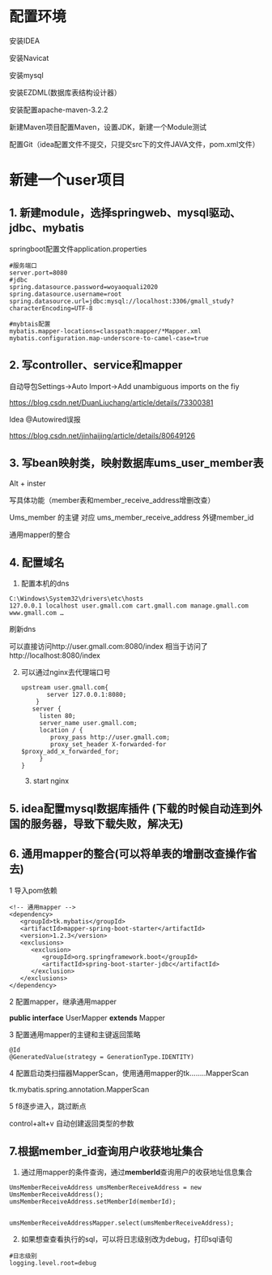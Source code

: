 # 配置环境
安装IDEA

安装Navicat

安装mysql

安装EZDML(数据库表结构设计器）

安装配置apache-maven-3.2.2

新建Maven项目配置Maven，设置JDK，新建一个Module测试

配置Git（idea配置文件不提交，只提交src下的文件JAVA文件，pom.xml文件）



# 新建一个user项目

## 1. 新建module，选择springweb、mysql驱动、jdbc、mybatis  

springboot配置文件application.properties

```
#服务端口
server.port=8080
#jdbc
spring.datasource.password=woyaoquali2020
spring.datasource.username=root
spring.datasource.url=jdbc:mysql://localhost:3306/gmall_study?characterEncoding=UTF-8

#mybtais配置
mybatis.mapper-locations=classpath:mapper/*Mapper.xml
mybatis.configuration.map-underscore-to-camel-case=true

```



## 2. 写controller、service和mapper

自动导包Settings->Auto Import->Add unambiguous imports on the fiy

 https://blog.csdn.net/DuanLiuchang/article/details/73300381 



Idea @Autowired误报

 https://blog.csdn.net/jinhaijing/article/details/80649126 



## 3. 写bean映射类，映射数据库ums_user_member表  

Alt + inster

写具体功能（member表和member_receive_address增删改查）

Ums_member 的主键 对应 ums_member_receive_address 外键member_id

通用mapper的整合



## 4. 配置域名 
   1. 配置本机的dns

```
C:\Windows\System32\drivers\etc\hosts
127.0.0.1 localhost user.gmall.com cart.gmall.com manage.gmall.com www.gmall.com …
```
刷新dns

可以直接访问http://user.gmall.com:8080/index 相当于访问了http://localhost:8080/index

2. 可以通过nginx去代理端口号

   ```
   upstream user.gmall.com{
          server 127.0.0.1:8080;
       }
      server {
        listen 80;
        server_name user.gmall.com;
        location / {
           proxy_pass http://user.gmall.com;
           proxy_set_header X-forwarded-for $proxy_add_x_forwarded_for;
        }
   }
   ```

   3. start nginx

## 5. idea配置mysql数据库插件  (下载的时候自动连到外国的服务器，导致下载失败，解决无)

## 6. 通用mapper的整合(可以将单表的增删改查操作省去)

1 导入pom依赖

```
<!-- 通用mapper -->
<dependency>
   <groupId>tk.mybatis</groupId>
   <artifactId>mapper-spring-boot-starter</artifactId>
   <version>1.2.3</version>
   <exclusions>
      <exclusion>
         <groupId>org.springframework.boot</groupId>
         <artifactId>spring-boot-starter-jdbc</artifactId>
      </exclusion>
   </exclusions>
</dependency>
```

2 配置mapper，继承通用mapper

**public interface** UserMapper **extends** Mapper<UmsMember>

 

3 配置通用mapper的主键和主键返回策略

```
@Id
@GeneratedValue(strategy = GenerationType.IDENTITY)
```

 

4 配置启动类扫描器MapperScan，使用通用mapper的tk……..MapperScan

tk.mybatis.spring.annotation.MapperScan

 

5 f8逐步进入，跳过断点



control+alt+v 自动创建返回类型的参数

## 7.根据member_id查询用户收获地址集合

1. 通过用mapper的条件查询，通过**memberId**查询用户的收获地址信息集合

```
UmsMemberReceiveAddress umsMemberReceiveAddress = new UmsMemberReceiveAddress();
umsMemberReceiveAddress.setMemberId(memberId);


umsMemberReceiveAddressMapper.select(umsMemberReceiveAddress);
```


2. 如果想查查看执行的sql，可以将日志级别改为debug，打印sql语句

```
#日志级别
logging.level.root=debug
```

